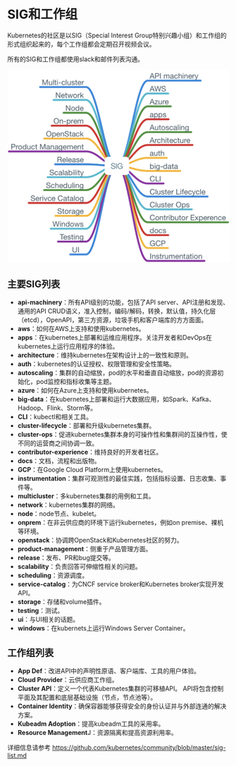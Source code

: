 # SIG和工作组

Kubernetes的社区是以SIG（Special Interest Group特别兴趣小组）和工作组的形式组织起来的，每个工作组都会定期召开视频会议。

所有的SIG和工作组都使用slack和邮件列表沟通。

![Kubernetes SIG](../images/kubernetes-sigs.jpg)

## 主要SIG列表

- **api-machinery**：所有API级别的功能，包括了API server、API注册和发现、通用的API CRUD语义，准入控制，编码/解码，转换，默认值，持久化层（etcd），OpenAPI，第三方资源，垃圾手机和客户端库的方方面面。
- **aws**：如何在AWS上支持和使用kubernetes。
- **apps**：在kubernetes上部署和运维应用程序。关注开发者和DevOps在kubernetes上运行应用程序的体验。
- **architecture**：维持kubernetes在架构设计上的一致性和原则。
- **auth**：kubernetes的认证授权、权限管理和安全性策略。
- **autoscaling**：集群的自动缩放，pod的水平和垂直自动缩放，pod的资源初始化，pod监控和指标收集等主题。
- **azure**：如何在Azure上支持和使用kubernetes。
- **big-data**：在kubernetes上部署和运行大数据应用，如Spark、Kafka、Hadoop、Flink、Storm等。
- **CLI**：kubectl和相关工具。
- **cluster-lifecycle**：部署和升级kubernetes集群。
- **cluster-ops**：促进kubernetes集群本身的可操作性和集群间的互操作性，使不同的运营商之间协调一致。
- **contributor-experience**：维持良好的开发者社区。
- **docs**：文档，流程和出版物。
- **GCP**：在Google Cloud Platform上使用kubernetes。
- **instrumentation**：集群可观测性的最佳实践，包括指标设置、日志收集、事件等。
- **multicluster**：多kubernetes集群的用例和工具。
- **network**：kubernetes集群的网络。
- **node**：node节点、kubelet。
- **onprem**：在非云供应商的环境下运行kubernetes，例如on premise、裸机等环境。
- **openstack**：协调跨OpenStack和Kubernetes社区的努力。
- **product-management**：侧重于产品管理方面。
- **release**：发布、PR和bug提交等。
- **scalability**：负责回答可伸缩性相关的问题。
- **scheduling**：资源调度。
- **service-catalog**：为CNCF service broker和Kubernetes broker实现开发API。
- **storage**：存储和volume插件。
- **testing**：测试。
- **ui**：与UI相关的话题。
- **windows**：在kubernets上运行Windows Server Container。

## 工作组列表

- **App Def**：改进API中的声明性原语、客户端库、工具的用户体验。
- **Cloud Provider**：云供应商工作组。
- **Cluster API**：定义一个代表Kubernetes集群的可移植API。 API将包含控制平面及其配置和底层基础设施（节点，节点池等）。
- **Container Identity**：确保容器能够获得安全的身份认证并与外部连通的解决方案。
- **Kubeadm Adoption**：提高kubeadm工具的采用率。
- **Resource Management**J：资源隔离和提高资源利用率。

详细信息请参考 https://github.com/kubernetes/community/blob/master/sig-list.md